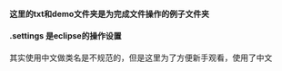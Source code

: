 #### 这里的txt和demo文件夹是为完成文件操作的例子文件夹

#### .settings 是eclipse的操作设置



其实使用中文做类名是不规范的，但是这里为了方便新手观看，使用了中文


